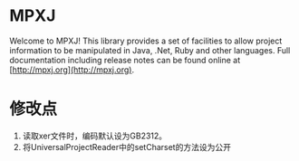 # MPXJ

Welcome to MPXJ! This library provides a set of facilities to allow project information to be manipulated in Java, .Net, Ruby and other languages. 
Full documentation including release notes can be found online at [http://mpxj.org](http://mpxj.org).

# 修改点
1. 读取xer文件时，编码默认设为GB2312。
2. 将UniversalProjectReader中的setCharset的方法设为公开
 
